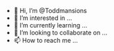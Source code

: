 - 👋 Hi, I’m @Toddmansions
- 👀 I’m interested in ...
- 🌱 I’m currently learning ...
- 💞️ I’m looking to collaborate on ...
- 📫 How to reach me ...

<!---
Toddmansions/Toddmansions is a ✨ special ✨ repository because its `README.md` (this file) appears on your GitHub profile.
You can click the Preview link to take a look at your changes.
--->
